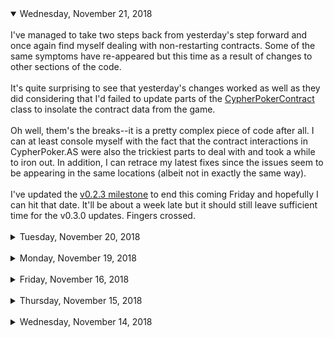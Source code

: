 <details open>
<summary>Wednesday, November 21, 2018</summary>
<br/>
I've managed to take two steps back from yesterday's step forward and once again find myself dealing with non-restarting contracts. Some of the same symptoms have re-appeared but this time as a result of changes to other sections of the code.<br/>
<br/>
It's quite surprising to see that yesterday's changes worked as well as they did considering that I'd failed to update parts of the <a href="https://github.com/monicanagent/cypherpoker.js/blob/master/src/web/scripts/CypherPokerContract.js">CypherPokerContract</a> class to insolate the contract data from the game.<br/>
<br/>
Oh well, them's the breaks--it is a pretty complex piece of code after all. I can at least console myself with the fact that the contract interactions in CypherPoker.AS were also the trickiest parts to deal with and took a while to iron out. In addition, I can retrace my latest fixes since the issues seem to be appearing in the same locations (albeit not in exactly the same way).<br/>
<br/>
I've updated the <a href="https://github.com/monicanagent/cypherpoker.js/milestone/1">v0.2.3 milestone</a> to end this coming Friday and hopefully I can hit that date. It'll be about a week late but it should still leave sufficient time for the v0.3.0 updates. Fingers crossed.<br/>
</details>
<br/>
<details>
<br/>
<summary>Tuesday, November 20, 2018</summary>
<br/>
I've confirmed that issue <a href="https://github.com/monicanagent/cypherpoker.js/issues/4">4</a> no longer appears and have also fixed the problem where contracts won't restart on subsequent hands--with <a href="https://github.com/monicanagent/cypherpoker.js/issues/9">one exception</a>: in a multi-player game (3+), if one or more players fold in a subsequent hand the post-game analysis doesn't kick off (i.e. the contract doesn't complete). This doesn't occur if all but one players have folded; in other words, at least two players must play the hand to the end.<br/>
<br/>
This is most likely a similar issue to those have been plaguing the other contract restarts but on a positive note it appears to be one of the last major issues related to contract handling.<br/>
<br/>
There is <a href="https://github.com/monicanagent/cypherpoker.js/issues/8">another contract-based issue</a> in which multiple winning hands are returned in a post-game analysis if the highest winning hand was a high-card but the payout appears to be handled correctly so it's a minor issue.<br/>
<br/>
Finally, the <a href="https://github.com/monicanagent/cypherpoker.js/issues/7">player timeout problem</a> is still lingering but it takes a lesser precedence than the other problems above since a timeout on a successfully completed contract simply results in an "invalid contract" error.<br/>
<br/>
Work continues...
</details>
<br/>
<details>
<summary>Monday, November 19, 2018</summary>
<br/>
I worked through the weekend but unfortunately I wasn't able to address all of the issues that have come up.<br/>
<br/>
The <a href="https://github.com/monicanagent/cypherpoker.js/issues/4">duplicate card selection issue</a> ended up being a simple fix with a surprisingly unintuitive source: card selections from other players were being <a href="https://github.com/monicanagent/cypherpoker.js/blob/485c7639e820d1ee6db5de5d825d690a09640b2b/src/web/scripts/CypherPokerGame.js#L2096">excluded from the selection process if they weren't private</a>. How does excluding cards duplicate them in the contract? Simply because if a card being selected was public it wouldn't be removed from the face-down deck, thereby allowing it to <i>sometimes</i> be selected twice.<br/>
<br/>
I haven't logged the other issues I've encountered during my testing but they all have to do with game restarts/ends and specifically to the contract. Although games are now successfully ending and restarting on the first try, the second round causes various validation errors on the server-side contract (though the contracts are mostly completing).<br/>
<br/>
Initially I was suspicious that perhaps the validation process had some errors but it turns out that every problem being reported is indeed a failure. For example, in subsequent (after the first game/hand) rounds of deck encryption, the first encryption by the dealer is not being stored to the contract. It took some digging and comparing raw data between the <a href="https://github.com/monicanagent/cypherpoker.js/blob/master/src/server/api/CP_SmartContract.js">server contract</a> and the <a href="https://github.com/monicanagent/cypherpoker.js/blob/master/src/web/scripts/CypherPokerAnalyzer.js">CypherPokerAnalyzer</a> data, which is correct, to figure this out.<br/>
<br/>
Although I'll probably need another day or two to knock of the rest of the issues, I am making incremental progress and am seeing definitive patterns emerge as to where the bugs are and what their likely source is. This is a good thing considering the asynchronous complexity of the software.<br/>
<br/>
I'm not sure if this will put much of a dent in the v0.3.0 update schedule--for now I'm still optimistic that it won't.
</details>

<br/>

<details>
<summary>Friday, November 16, 2018</summary>
<br/>
It appears that issue <a href="https://github.com/monicanagent/cypherpoker.js/issues/4">#4</a> is now fixed; I only need to test more extensively with different combinations of players and timings (restart immediately at end of game, restart after brief delay, restart with/without switching browser tabs, etc.)<br/>
<br/>
Issue <a href="https://github.com/monicanagent/cypherpoker.js/issues/7">#7</a> (player timeout continues beyond the end of the game), is still appearing but I should also be able to address it shortly as there are only a limited number of possible causes for it: a "gameend" event is not being dispatched (unlikely), the listeners for the event are being removed before being dispatched (more likely), an unhandled exception is being thrown during the processing of the event (also quite likely).<br/>
<br/>
I've noted that in some instances it's only the user interface that's reporting the timeout (it's not being reported to the contract), which is enouraging because it suggests that the issue may be limited mostly to the <a href="https://github.com/monicanagent/cypherpoker.js/blob/master/src/web/scripts/CypherPokerUI.js">CypherPokerUI</a> class.<br/>
<br/>
I was hoping to have these fixes already in place today but I'm quite close and should have them in place by the end of this weekend which means I'll be on track for v0.3.0 (the user interface upgrade).
</details>

<br/>

<details>
<summary>Thursday, November 15, 2018</summary>
<br/>
Today I'm addressing the inverse of yesterday's issue; namely, the certain data structures such as the players array are captured <i>too</i> early in the creation of a contract when restarting the game.<br/>
<br/>
Essentially what happens is that information such as this array, along with included data such as the keychains, is captured in a new <a href="https://github.com/monicanagent/cypherpoker.js/blob/master/src/web/scripts/CypherPokerContract.js">CypherPokerContract</a> instance before the data is generated. This causes a mismatch between the received contract, as generated by the dealer, and the local (in-game) data when comparing values like the shared prime modulus.<br/>
<br/>
It looks like I'm the right track to resolving this issue and any similar issues that might appear subsequently. After these fixes are in place I'll re-enable the <a href="https://github.com/monicanagent/cypherpoker.js/blob/master/src/web/scripts/CypherPokerAnalyzer.js">CypherPokerAnalyzer</a>, which is currently disabled (to minimize any additional post-game issues), and with that version 0.2.3 will be ready for the UI updates slated for version 0.3.0
</details>

<br/>

<details>
<summary>Wednesday, November 14, 2018</summary>
<br/>
One of the surprising problems addressed as part of the fix for issues #4 and #7 was that the EventDispatcher was not differentiating between functions in unique instances of classes (such as CypherPokerContract). As a result, events dispatched for an old instance (on game restart) would be received by a new one and vice versa. This may still be a problem moving forward and will need to be examined in greater detail.<br/>
<br/>
The next issue to be looked at was the contract data comparison within the CypherPokerContract class. One of the major causes of this was the inclusion of internal object properties such as the standard <code>toString</code> function which would not appear in contract data returned from the server. Because the server and local contract structures didn't match, further actions wouldn't be processed (as expected). Changes were made to bypass any <code>function</code> types during property comparison.<br/>
<br/>
Following this, I noted that event listeners in the CypherPokerContract class were all being added and removed together -- both game and P2P message listeners. While game event listeners were being handled at the correct time, the contract still needed to listen for "update" messages in order to fully complete. These two listener types were split up and inserted at the appropriate points in the code.<br/>
<br/>
In addition to this I observed that the server was registering contracts under incorrect dealers on subsequent rounds. After closer examination it became clear that this was happening because the associated table information was not being updated. While this was not an issue in the client, the server used the table information to determine player roles such as the dealer so on a restart (with a new dealer), the server would mis-register the contract to the old dealer. This has been updated and roles now appear to be handled correctly.<br/>
<br/>
The previous problem also appeared to a lesser degree in the client because data such as the players array and table object were not isolated between the contract and the game. In other words, the contract was using some of the game's data even after the game had ended and that data was subsequently updated (i.e. no longer correct for the contract). This data was added as internal copies within the CypherPokerContract instance so that it can complete in the background while a new hand (with updated data) begins.<br/>
<br/>
The game is now able to complete a full game (hand), but is not continuing past the point where a new contract is registered by the next dealer--no "agree" action is being processed by the other players. This is where I'm currently focusing my attention and I'm expecting subsequent actions to work correctly if this initial action can be successfully processed.
</details>
